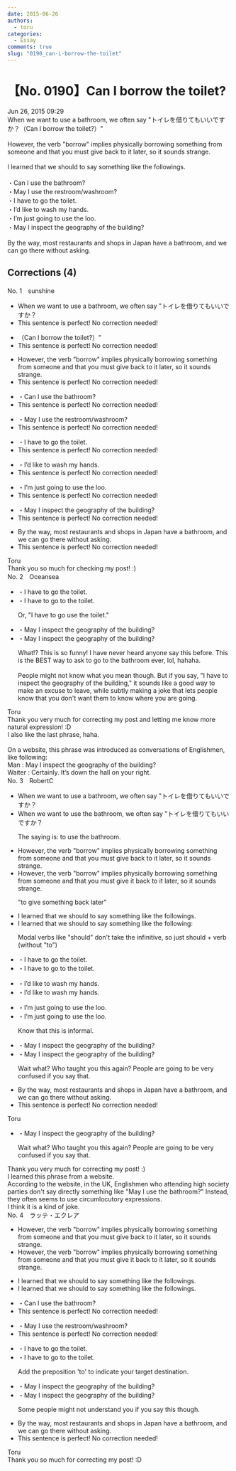 ```yaml
---
date: 2015-06-26
authors:
  - toru
categories:
  - Essay
comments: true
slug: "0190_can-i-borrow-the-toilet"
---
```


# 【No. 0190】Can I borrow the toilet?
<div class="date">Jun 26, 2015 09:29</div>
<div id="post"><div id="body_show_ori">
When we want to use a bathroom, we often say "トイレを借りてもいいですか？（Can I borrow the toilet?）"<br/><br/>However, the verb "borrow" implies physically borrowing something from someone and that you must give back to it later, so it sounds strange.<br/><br/>I learned that we should to say something like the followings.<br/><br/>・Can I use the bathroom?<br/>・May I use the restroom/washroom? <br/>・I have to go the toilet.<br/>・I’d like to wash my hands.<br/>・I’m just going to use the loo.<br/>・May I inspect the geography of the building?<br/><br/>By the way, most restaurants and shops in Japan have a bathroom, and we can go there without asking.
</div></div>

<!-- more -->


## Corrections (4)
<div id="block"><div class="first_name"> No. 1　<span class="just_name">sunshine</span></div><div id="block2">
<ul class="correction_field">
<li class="incorrect">When we want to use a bathroom, we often say "トイレを借りてもいいですか？</li>
<li class="corrected perfect">This sentence is perfect! No correction needed!</li>
</ul>
<ul class="correction_field">
<li class="incorrect">（Can I borrow the toilet?）"</li>
<li class="corrected perfect">This sentence is perfect! No correction needed!</li>
</ul>
<ul class="correction_field">
<li class="incorrect">However, the verb "borrow" implies physically borrowing something from someone and that you must give back to it later, so it sounds strange.</li>
<li class="corrected perfect">This sentence is perfect! No correction needed!</li>
</ul>
<ul class="correction_field">
<li class="incorrect">・Can I use the bathroom?</li>
<li class="corrected perfect">This sentence is perfect! No correction needed!</li>
</ul>
<ul class="correction_field">
<li class="incorrect">・May I use the restroom/washroom?</li>
<li class="corrected perfect">This sentence is perfect! No correction needed!</li>
</ul>
<ul class="correction_field">
<li class="incorrect">・I have to go the toilet.</li>
<li class="corrected perfect">This sentence is perfect! No correction needed!</li>
</ul>
<ul class="correction_field">
<li class="incorrect">・I’d like to wash my hands.</li>
<li class="corrected perfect">This sentence is perfect! No correction needed!</li>
</ul>
<ul class="correction_field">
<li class="incorrect">・I’m just going to use the loo.</li>
<li class="corrected perfect">This sentence is perfect! No correction needed!</li>
</ul>
<ul class="correction_field">
<li class="incorrect">・May I inspect the geography of the building?</li>
<li class="corrected perfect">This sentence is perfect! No correction needed!</li>
</ul>
<ul class="correction_field">
<li class="incorrect">By the way, most restaurants and shops in Japan have a bathroom, and we can go there without asking.</li>
<li class="corrected perfect">This sentence is perfect! No correction needed!</li>
</ul>
</div><div class="name"><span class="just_name">Toru</span><br>
Thank you so much for checking my post! :)
</div>
</div>
<div id="block"><div class="first_name"> No. 2　<span class="just_name">Oceansea</span></div><div id="block2">
<ul class="correction_field">
<li class="incorrect">・I have to go the toilet.</li>
<li class="corrected correct">
・I have to go <span class="f_red">to </span>the toilet.
<p class="correction_comment">Or, "I have to go use the toilet."</p>
</li>
</ul>
<ul class="correction_field">
<li class="incorrect">・May I inspect the geography of the building?</li>
<li class="corrected correct">
・May I inspect the geography of the building?
<p class="correction_comment">What!? This is so funny! I have never heard anyone say this before. This is the BEST way to ask to go to the bathroom ever, lol, hahaha.<br/><br/>People might not know what you mean though. But if you say, "I have to inspect the geography of the building," it sounds like a good way to make an excuse to leave, while subtly making a joke that lets people know that you don't want them to know where you are going.</p>
</li>
</ul>
</div><div class="name"><span class="just_name">Toru</span><br>
Thank you very much for correcting my post and letting me know more natural expression! :D<br/>I also like the last phrase, haha.<br/><br/>On a website, this phrase was introduced as conversations of Englishmen, like following:<br/>Man : May I inspect the geography of the building?<br/>Waiter : Certainly. It’s down the hall on your right.
</div>
</div>
<div id="block"><div class="first_name"> No. 3　<span class="just_name">RobertC</span></div><div id="block2">
<ul class="correction_field">
<li class="incorrect">When we want to use a bathroom, we often say "トイレを借りてもいいですか？</li>
<li class="corrected correct">
When we want to use <span class="f_blue">the </span>bathroom, we often say "トイレを借りてもいいですか？
<p class="correction_comment">The saying is: to use the bathroom.</p>
</li>
</ul>
<ul class="correction_field">
<li class="incorrect">However, the verb "borrow" implies physically borrowing something from someone and that you must give back to it later, so it sounds strange.</li>
<li class="corrected correct">
However, the verb "borrow" implies physically borrowing something from someone and that you must give <span class="f_blue">it</span> back <span class="sline">to</span> <span class="sline">it</span> later, so it sounds strange.
<p class="correction_comment">"to give something back later"</p>
</li>
</ul>
<ul class="correction_field">
<li class="incorrect">I learned that we should to say something like the followings.</li>
<li class="corrected correct">
I learned that we should<span class="sline"> to</span> say something like the <span class="f_blue">following:</span>
<p class="correction_comment">Modal verbs like "should" don't take the infinitive, so just should + verb (without "to")</p>
</li>
</ul>
<ul class="correction_field">
<li class="incorrect">・I have to go the toilet.</li>
<li class="corrected correct">
・I have to go <span class="f_blue">to </span>the toilet.
</li>
</ul>
<ul class="correction_field">
<li class="incorrect">・I’d like to wash my hands.</li>
<li class="corrected correct">
・I’d like to wash my hands.
</li>
</ul>
<ul class="correction_field">
<li class="incorrect">・I’m just going to use the loo.</li>
<li class="corrected correct">
・I’m just going to use the loo.
<p class="correction_comment">Know that this is informal.</p>
</li>
</ul>
<ul class="correction_field">
<li class="incorrect">・May I inspect the geography of the building?</li>
<li class="corrected correct">
・May I inspect the geography of the building?
<p class="correction_comment">Wait what? Who taught you this again? People are going to be very confused if you say that.</p>
</li>
</ul>
<ul class="correction_field">
<li class="incorrect">By the way, most restaurants and shops in Japan have a bathroom, and we can go there without asking.</li>
<li class="corrected perfect">This sentence is perfect! No correction needed!</li>
</ul>
</div><div class="name"><span class="just_name">Toru</span><br><div class="quote_field"><ul class="correction_field">
<li class="corrected correct">
・May I inspect the geography of the building?
<p class="correction_comment">
Wait what? Who taught you this again? People are going to be very confused if you say that.
</p>
</li>
</ul></div>
Thank you very much for correcting my post! :)<br/>I learned this phrase from a website. <br/>According to the website, in the UK, Englishmen who attending high society parties don't say directly something like "May I use the bathroom?" Instead, they often seems to use circumlocutory expressions.<br/>I think it is a kind of joke.
</div>
</div>
<div id="block"><div class="first_name"> No. 4　<span class="just_name">ラッテ・エクレア</span></div><div id="block2">
<ul class="correction_field">
<li class="incorrect">However, the verb "borrow" implies physically borrowing something from someone and that you must give back to it later, so it sounds strange.</li>
<li class="corrected correct">
However, the verb "borrow" implies physically borrowing something from someone and that you must give <span class="f_red">it</span> back <span class="sline">to it</span> later, so it sounds strange.
</li>
</ul>
<ul class="correction_field">
<li class="incorrect">I learned that we should to say something like the followings.</li>
<li class="corrected correct">
I learned that we should <span class="sline">to</span> say something like the following<span class="sline">s</span>.
</li>
</ul>
<ul class="correction_field">
<li class="incorrect">・Can I use the bathroom?</li>
<li class="corrected perfect">This sentence is perfect! No correction needed!</li>
</ul>
<ul class="correction_field">
<li class="incorrect">・May I use the restroom/washroom?</li>
<li class="corrected perfect">This sentence is perfect! No correction needed!</li>
</ul>
<ul class="correction_field">
<li class="incorrect">・I have to go the toilet.</li>
<li class="corrected correct">
・I have to go <span class="f_red">to</span> the toilet.
<p class="correction_comment">Add the preposition 'to' to indicate your target destination.</p>
</li>
</ul>
<ul class="correction_field">
<li class="incorrect">・May I inspect the geography of the building?</li>
<li class="corrected correct">
・May I inspect the geography of the building?
<p class="correction_comment">Some people might not understand you if you say this though.</p>
</li>
</ul>
<ul class="correction_field">
<li class="incorrect">By the way, most restaurants and shops in Japan have a bathroom, and we can go there without asking.</li>
<li class="corrected perfect">This sentence is perfect! No correction needed!</li>
</ul>
</div><div class="name"><span class="just_name">Toru</span><br>
Thank you so much for correcting my post! :D
</div>
</div>
